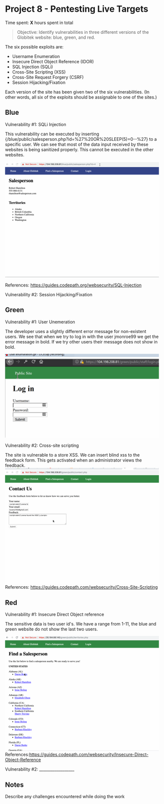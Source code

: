 # Project 8 - Pentesting Live Targets

Time spent: **X** hours spent in total

> Objective: Identify vulnerabilities in three different versions of the Globitek website: blue, green, and red.

The six possible exploits are:
* Username Enumeration
* Insecure Direct Object Reference (IDOR)
* SQL Injection (SQLi)
* Cross-Site Scripting (XSS)
* Cross-Site Request Forgery (CSRF)
* Session Hijacking/Fixation

Each version of the site has been given two of the six vulnerabilities. (In other words, all six of the exploits should be assignable to one of the sites.)

## Blue

Vulnerability #1: SQLi Injection

This vulnerability can be executed by inserting {/blue/public/salesperson.php?id=%27%20OR%20SLEEP(5)=0--%27} to a specific user. We can see that most of the data input received by these websites is being sanitized properly. This cannot be executed in the other websites.

![](https://github.com/lcano8/Codepath/blob/master/Week%209/SQL%20injection.gif)

References:
https://guides.codepath.org/websecurity/SQL-Injection

Vulnerability #2: Session Hijacking/Fixation
![]()


## Green

Vulnerability #1: User Unemeration

The developer uses a slightly different error message for non-existent users. We see that when we try to log in with the user jmonroe99 we get the error message in bold. If we try other users their message does not show in bold. 

 ![](https://github.com/lcano8/Codepath/blob/master/Week%209/User%20enumaration.gif)

Vulnerability #2: Cross-site scripting

The site is vulnerable to a store XSS. We can insert blind xss to the feedback form. This gets activated when an administrator views the feedback. 
 ![](https://github.com/lcano8/Codepath/blob/master/Week%209/Cross-site%20scripting.gif)
References: https://guides.codepath.com/websecurity/Cross-Site-Scripting


## Red

Vulnerability #1: Insecure Direct Object reference

The sensitive data is two user id's. We have a range from 1-11, the blue and green website do not show the last two users. 

![](https://github.com/lcano8/Codepath/blob/master/Week%209/IDOR.gif)
References:https://guides.codepath.com/websecurity/Insecure-Direct-Object-Reference

Vulnerability #2: __________________


## Notes

Describe any challenges encountered while doing the work

